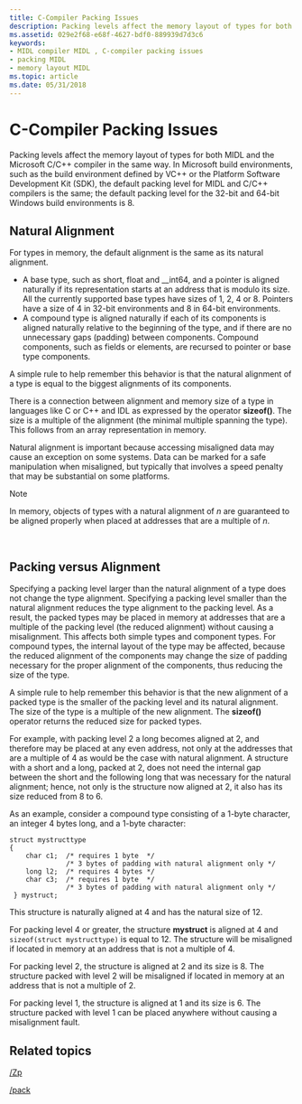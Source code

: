 ```yaml
---
title: C-Compiler Packing Issues
description: Packing levels affect the memory layout of types for both MIDL and the Microsoft C/C++ compiler in the same way.
ms.assetid: 029e2f68-e68f-4627-bdf0-889939d7d3c6
keywords:
- MIDL compiler MIDL , C-compiler packing issues
- packing MIDL
- memory layout MIDL
ms.topic: article
ms.date: 05/31/2018
---
```


# C-Compiler Packing Issues

Packing levels affect the memory layout of types for both MIDL and the Microsoft C/C++ compiler in the same way. In Microsoft build environments, such as the build environment defined by VC++ or the Platform Software Development Kit (SDK), the default packing level for MIDL and C/C++ compilers is the same; the default packing level for the 32-bit and 64-bit Windows build environments is 8.

## Natural Alignment

For types in memory, the default alignment is the same as its natural alignment.

-   A base type, such as short, float and \_\_int64, and a pointer is aligned naturally if its representation starts at an address that is modulo its size. All the currently supported base types have sizes of 1, 2, 4 or 8. Pointers have a size of 4 in 32-bit environments and 8 in 64-bit environments.
-   A compound type is aligned naturally if each of its components is aligned naturally relative to the beginning of the type, and if there are no unnecessary gaps (padding) between components. Compound components, such as fields or elements, are recursed to pointer or base type components.

A simple rule to help remember this behavior is that the natural alignment of a type is equal to the biggest alignments of its components.

There is a connection between alignment and memory size of a type in languages like C or C++ and IDL as expressed by the operator **sizeof()**. The size is a multiple of the alignment (the minimal multiple spanning the type). This follows from an array representation in memory.

Natural alignment is important because accessing misaligned data may cause an exception on some systems. Data can be marked for a safe manipulation when misaligned, but typically that involves a speed penalty that may be substantial on some platforms.

> [!Note]  
> In memory, objects of types with a natural alignment of *n* are guaranteed to be aligned properly when placed at addresses that are a multiple of *n*.

 

## Packing versus Alignment

Specifying a packing level larger than the natural alignment of a type does not change the type alignment. Specifying a packing level smaller than the natural alignment reduces the type alignment to the packing level. As a result, the packed types may be placed in memory at addresses that are a multiple of the packing level (the reduced alignment) without causing a misalignment. This affects both simple types and component types. For compound types, the internal layout of the type may be affected, because the reduced alignment of the components may change the size of padding necessary for the proper alignment of the components, thus reducing the size of the type.

A simple rule to help remember this behavior is that the new alignment of a packed type is the smaller of the packing level and its natural alignment. The size of the type is a multiple of the new alignment. The **sizeof()** operator returns the reduced size for packed types.

For example, with packing level 2 a long becomes aligned at 2, and therefore may be placed at any even address, not only at the addresses that are a multiple of 4 as would be the case with natural alignment. A structure with a short and a long, packed at 2, does not need the internal gap between the short and the following long that was necessary for the natural alignment; hence, not only is the structure now aligned at 2, it also has its size reduced from 8 to 6.

As an example, consider a compound type consisting of a 1-byte character, an integer 4 bytes long, and a 1-byte character:

``` syntax
struct mystructtype 
{    
    char c1;  /* requires 1 byte  */
              /* 3 bytes of padding with natural alignment only */
    long l2;  /* requires 4 bytes */
    char c3;  /* requires 1 byte  */
              /* 3 bytes of padding with natural alignment only */
 } mystruct;
```

This structure is naturally aligned at 4 and has the natural size of 12.

For packing level 4 or greater, the structure **mystruct** is aligned at 4 and `sizeof(struct mystructtype)` is equal to 12. The structure will be misaligned if located in memory at an address that is not a multiple of 4.

For packing level 2, the structure is aligned at 2 and its size is 8. The structure packed with level 2 will be misaligned if located in memory at an address that is not a multiple of 2.

For packing level 1, the structure is aligned at 1 and its size is 6. The structure packed with level 1 can be placed anywhere without causing a misalignment fault.

## Related topics

<dl> <dt>


</dt> <dt>

[/Zp](https://msdn.microsoft.com/En-US/Library/aa367388.aspx)
</dt> <dt>

[/pack](https://msdn.microsoft.com/library/aa367359.aspx)
</dt> </dl>

 

 




